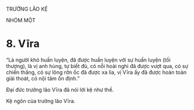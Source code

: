 TRƯỞNG LÃO KỆ

NHÓM MỘT

# 8. Vīra

“Là người khó huấn luyện, đã được huấn luyện với sự huấn luyện (tối thượng), là vị anh hùng, tự biết đủ, có nỗi hoài nghi đã được vượt qua, có sự chiến thắng, có sự lông rởn ốc đã được xa lìa, vị Vīra ấy đã được hoàn toàn giải thoát, có nội tâm ổn định.”

Đại đức trưởng lão Vīra đã nói lời kệ như thế.

Kệ ngôn của trưởng lão Vīra.

